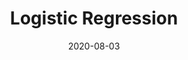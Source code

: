 ---
# ===== Title, summary, and position in the left sidebar =====
linktitle: 
summary: 
weight: 500
# =========================================================

# ========== Basic metadata ==========
title: Logistic Regression
date: 2020-08-03
draft: false
type: book # page type
authors: ["admin"]
tags: ["NLP"]
categories: ["NLP", "Logistic Regression"]
toc: true # Show table of contents
# ====================================

# ========== Advanced metadata ========== 
profile: false  # Show author profile?
reading_time: true # Show estimated reading time?
share: true  # Show social sharing links?
featured: true
comments: true  # Show comments?
disable_comment: false
commentable: true  # Allow visitors to comment? Supported by the Page, Post, and Book content types.
editable: false  # Allow visitors to edit the page? Supported by the Page, Post, and Book content types.

# Optional header image (relative to `assets/media/` folder).
header:
  caption: ""
  image: ""
---